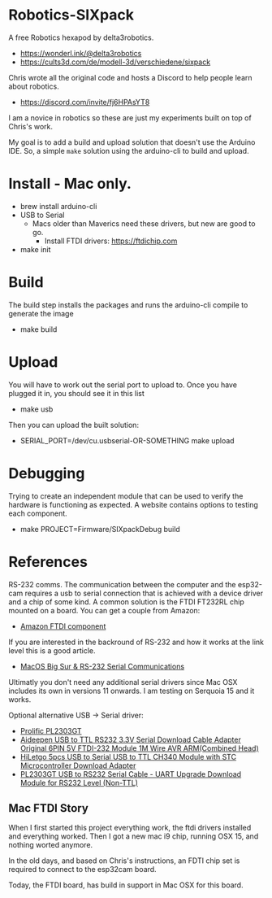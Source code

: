 # Robotics-SIXpack

A free Robotics hexapod by delta3robotics. 

* https://wonderl.ink/@delta3robotics
* https://cults3d.com/de/modell-3d/verschiedene/sixpack

Chris wrote all the original code and hosts a Discord to help people learn about robotics.

* https://discord.com/invite/fj6HPAsYT8

I am a novice in robotics so these are just my experiments built on top of Chris's work.

My goal is to add a build and upload solution that doesn't use the Arduino IDE. So, a 
simple `make` solution using the arduino-cli to build and upload.

# Install - Mac only.

* brew install arduino-cli
* USB to Serial
    * Macs older than Maverics need these drivers, but new are good to go.
        * Install FTDI drivers: https://ftdichip.com
* make init

# Build

The build step installs the packages and runs the arduino-cli compile to generate the image

* make build

# Upload

You will have to work out the serial port to upload to. Once you have plugged it in, you should see it in this list

* make usb

Then you can upload the built solution:

* SERIAL_PORT=/dev/cu.usbserial-OR-SOMETHING make upload

# Debugging

Trying to create an independent module that can be used to verify the hardware is functioning as expected. A website contains options to testing each component.

* make PROJECT=Firmware/SIXpackDebug build

# References

RS-232 comms. The communication between the computer and the esp32-cam requires a usb to serial connection that is achieved with a device driver and a chip of some kind. A common solution is the FTDI FT232RL chip mounted on a board. You can get a couple from Amazon:

* [Amazon FTDI component](https://www.amazon.com/gp/product/B07WYLK437)

If you are interested in the backround of RS-232 and how it works at the link level this is a good article.

* [MacOS Big Sur & RS-232 Serial Communications](https://just.graphica.com.au/tips/macos-big-sur-rs232/)

Ultimatly you don't need any additional serial drivers since Mac OSX includes its own in versions 11 onwards. I am testing on Serquoia 15 and it works.

Optional alternative USB -> Serial driver:

* [Prolific PL2303GT](https://www.prolific.com.tw/us/ShowProduct.aspx?pcid=41&showlevel=0017-0037-0041)
* [Aideepen USB to TTL RS232 3.3V Serial Download Cable Adapter Original 6PIN 5V FTDI-232 Module 1M Wire AVR ARM(Combined Head)](https://www.amazon.com/gp/product/B07FVMCPMT)
* [HiLetgo 5pcs USB to Serial USB to TTL CH340 Module with STC Microcontroller Download Adapter](amazon.com/gp/product/B00LZV1G6K)
* [PL2303GT USB to RS232 Serial Cable - UART Upgrade Download Module for RS232 Level (Non-TTL)](https://www.amazon.com/dp/B0D3CFX4PC)


## Mac FTDI Story

When I first started this project everything work, the ftdi drivers installed and everything worked. Then I got a new mac i9 chip, running OSX 15, and nothing worted anymore.

In the old days, and based on Chris's instructions, an FDTI chip set is required to connect to the esp32cam board. 

Today, the FTDI board, has build in support in Mac OSX for this board.

